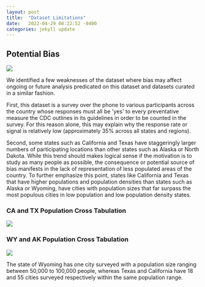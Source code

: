 ```yaml
---
layout: post
title:  "Dataset Limitations"
date:   2022-04-29 08:22:52 -0400
categories: jekyll update
---
```

## Potential Bias
<img src="/ait580blog/assets/images/biasimage.jpeg" style="width=100px;height=220px">

We identified a few weaknesses of the dataset where bias may affect ongoing or future analysis predicated on this dataset and datasets curated in a similar fashion. 

First, this dataset is a survey over the phone to various participants across the country whose responses must all be 'yes' to every preventative measure the CDC outlines in its guidelines in order to be counted in the survey. For this reason alone, this may explain why the response rate or signal is relatively low (approximately 35% across all states and regions). 

Second, some states such as California and Texas have staggeringly larger numbers of participating locations than other states such as Alaska or North Dakota. While this trend should makes logical sense if the motivation is to study as many people as possible, the consequence or potential source of bias manifests in the lack of representation of less populated areas of the country. To further emphasize this point, states like California and Texas that have higher populations and population densities than states such as Alaska or Wyoming, have cities with population sizes that far surpass the most populous cities in low population and low population density states.

### CA and TX Population Cross Tabulation
<img src="/ait580blog/assets/images/bigCrosstab.jpeg">

### WY and AK Population Cross Tabulation
<img src="/ait580blog/assets/images/smallCrosstab.jpeg">

The state of Wyoming has one city surveyed with a population size ranging between 50,000 to 100,000 people, whereas Texas and California have 18 and 55 cities surveyed respectively within the same population range.